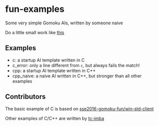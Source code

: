 # fun-examples

Some very simple Gomoku AIs, written by someone naive

Do a little small work like [this](https://github.com/songqun/CPU-verilog)

## Examples

+ c: a startup AI template written in C
+ c_error: only a line different from `c`, but always fails the match!
+ cpp: a startup AI template written in C++
+ cpp_naive: a naive AI written in C++, but stronger than all other examples

## Contributors

The basic example of C is based on [sse2016-gomoku-fun/win-std-client](https://github.com/sse2016-gomoku-fun/win-std-client)

Other examples of C/C++ are written by [tc-imba](https://github.com/tc-imba)

